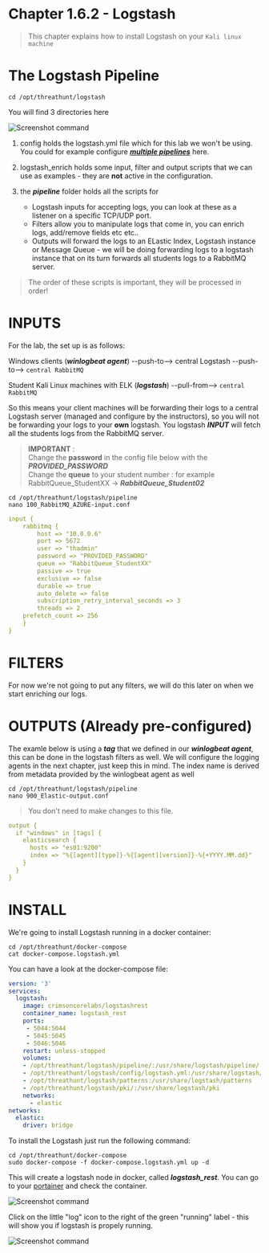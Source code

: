 #   Chapter 1.6.2 - Logstash

>This chapter explains how to install Logstash on your `Kali linux machine`


The Logstash Pipeline
=====

```code
cd /opt/threathunt/logstash
```

You will find 3 directories here  

![Screenshot command](./assets/01-logtstash_dirs.jpg)

1. config holds the logstash.yml file which for this lab we won't be using. You could for example configure ***[multiple pipelines](https://www.elastic.co/guide/en/logstash/current/multiple-pipelines.html)*** here.

2. logstash_enrich holds some input, filter and output scripts that we can use as examples - they are __not__ active in the configuration.  

3. the ***pipeline*** folder holds all the scripts for 
    - Logstash inputs for accepting logs, you can look at these as a listener on a specific TCP/UDP port.
    - Filters allow you to manipulate logs that come in, you can enrich logs, add/remove fields etc etc..
    - Outputs will forward the logs to an ELastic Index, Logstash instance or Message Queue - we will be doing forwarding logs to a logstash instance that on its turn forwards all students logs to a RabbitMQ server.

> The order of these scripts is important, they will be processed in order!

INPUTS
====
For the lab, the set up is as follows:

Windows clients (***winlogbeat agent***) --push-to--> central Logstash --push-to--> `central RabbitMQ`  

Student Kali Linux machines with ELK (***logstash***) --pull-from--> `central RabbitMQ` 

So this means your client machines will be forwarding their logs to a central Logstash server (managed and configure by the instructors), so you will not be forwarding your logs to your __own__ logstash. You logstash ***INPUT*** will fetch all the students logs from the RabbitMQ server. 

> __IMPORTANT__ :  
> Change the __password__ in the config file below with the ***PROVIDED_PASSWORD***  
> Change the __queue__ to your student number : for example RabbitQueue_StudentXX -> ***RabbitQueue_Student02***

```code
cd /opt/threathunt/logstash/pipeline
nano 100_RabbitMQ_AZURE-input.conf
```

```yml
input {
    rabbitmq {
        host => "10.0.0.6"
        port => 5672
        user => "thadmin"
        password => "PROVIDED_PASSWORD"
        queue => "RabbitQueue_StudentXX"
        passive => true
        exclusive => false
        durable => true
        auto_delete => false
        subscription_retry_interval_seconds => 3
        threads => 2
	prefetch_count => 256
    }
}
```

FILTERS
====

For now we're not going to put any filters, we will do this later on when we start enriching our logs.


OUTPUTS (Already pre-configured)
====

The examle below is using a ___tag___ that we defined in our ***winlogbeat agent***, this can be done in the logstash filters as well. We will configure the logging agents in the next chapter, just keep this in mind. The index name is derived from metadata provided by the winlogbeat agent as well

```code
cd /opt/threathunt/logstash/pipeline
nano 900_Elastic-output.conf
```

> You don't need to make changes to this file.

```yml
output {
  if "windows" in [tags] {
    elasticsearch {
      hosts => "es01:9200"
      index => "%{[agent][type]}-%{[agent][version]}-%{+YYYY.MM.dd}"
    }
  }
}
```

INSTALL
====

We're going to install Logstash running in a docker container:

```code
cd /opt/threathunt/docker-compose
cat docker-compose.logstash.yml
```

You can have a look at the docker-compose file:

```yml
version: '3'
services:
  logstash:
    image: crimsoncorelabs/logstashrest
    container_name: logstash_rest
    ports:
     - 5044:5044
     - 5045:5045
     - 5046:5046
    restart: unless-stopped
    volumes:
    - /opt/threathunt/logstash/pipeline/:/usr/share/logstash/pipeline/
    - /opt/threathunt/logstash/config/logstash.yml:/usr/share/logstash/config/logstash.yml
    - /opt/threathunt/logstash/patterns:/usr/share/logstash/patterns
    - /opt/threathunt/logstash/pki/:/usr/share/logstash/pki
    networks:
      - elastic
networks:
  elastic:
    driver: bridge
```

To install the Logstash just run the following command:

```code
cd /opt/threathunt/docker-compose
sudo docker-compose -f docker-compose.logstash.yml up -d
```

This will create a logstash node in docker, called ***logstash_rest***. You can go to your [portainer](http://localhost:9000) and check the container.

![Screenshot command](./assets/01-LogstashUp.jpg)

Click on the little "log" icon to the right of the green "running" label - this will show you if logstash is propely running.

![Screenshot command](./assets/01-LogstashLogs.jpg)